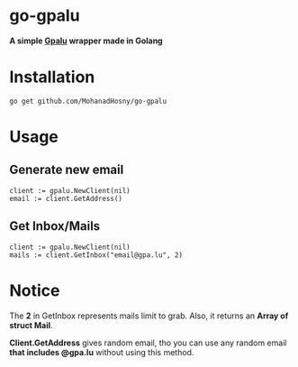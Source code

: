 # go-gpalu
**A simple [Gpalu](https://gpa.lu) wrapper made in Golang**

# Installation
```go get github.com/MohanadHosny/go-gpalu```

# Usage
## Generate new email
```golang
client := gpalu.NewClient(nil)
email := client.GetAddress()
```

## Get Inbox/Mails
```golang
client := gpalu.NewClient(nil)
mails := client.GetInbox("email@gpa.lu", 2)
```

# Notice
The **2** in GetInbox represents mails limit to grab. Also, it returns an **Array of struct Mail**.
<br/>

**Client.GetAddress** gives random email, tho you can use any random email **that includes @gpa.lu** without using this method.
